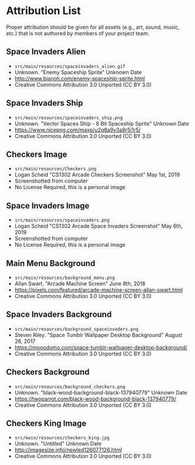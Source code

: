 # Attribution List

Proper attribution should be given for all assets (e.g., art, sound, music, etc.) that is not
authored by members of your project team.

## Space Invaders Alien
* `src/main/resources/spaceinvaders_alien.gif`
* Unknown. "Enemy Spaceship Sprite" Unknown Date
* http://www.bianoti.com/enemy-spaceship-sprite.html
* Creative Commons Attribution 3.0 Unported (CC BY 3.0)

## Space Invaders Ship
* `src/main/resources/spaceinvaders_ship.png`
* Unknown. "Vector Spaces Ship - 8 Bit Spaceship Sprite" Unknown Date
* https://www.nicepng.com/maxp/u2q8a9y3a9r5i1r5/
* Creative Commons Attribution 3.0 Unported (CC BY 3.0)

## Checkers Image
* `src/main/resources/Checkers.png`
* Logan Scheid "CS1302 Arcade Checkers Screenshot" May 1st, 2019
* Screenshotted from computer
* No License Required, this is a personal image

## Space Invaders Image
* `src/main/resources/spaceinvaders.png`
* Logan Scheid "CS1302 Arcade Space Invaders Screenshot" May 6th, 2019
* Screenshotted from computer
* No License Required, this is a personal image

## Main Menu Background
* `src/main/resources/background_menu.png`
* Allan Swart. "Arcade Machine Screen" June 8th, 2018
* https://pixels.com/featured/arcade-machine-screen-allan-swart.html
* Creative Commons Attribution 3.0 Unported (CC BY 3.0)

## Space Invaders Background
* `src/main/resources/background_spaceinvaders.png`
* Steven Riley. "Space Tumblr Wallpaper Desktop Background" August 26, 2017
* https://monodomo.com/space-tumblr-wallpaper-desktop-background/
* Creative Commons Attribution 3.0 Unported (CC BY 3.0)

## Checkers Background
* `src/main/resources/background_checkers.png`
* Unknown. "black-wood-background-black-137940779" Unknown Date
* https://twoparrot.com/black-wood-background-black-137940779/
* Creative Commons Attribution 3.0 Unported (CC BY 3.0)

## Checkers King Image
* `src/main/resources/checkers_king.jpg`
* Unknown. "Untitled" Unknown Date
* http://imagesize.info/newled126077126.html
* Creative Commons Attribution 3.0 Unported (CC BY 3.0)
